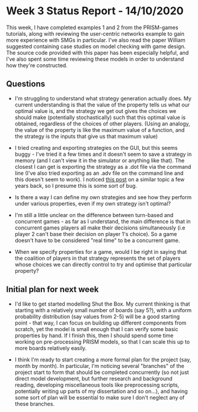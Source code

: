 # Week 3 Status Report - 14/10/2020

This week, I have completed examples 1 and 2 from the PRISM-games tutorials, along with reviewing the user-centric networks example to gain more experience with SMGs in particular. I've also read the paper William suggested containing case studies on model checking with game design. The source code provided with this paper has been especially helpful, and I've also spent some time reviewing these models in order to understand how they're constructed.


## Questions

* I'm struggling to understand what strategy generation actually does. My current understanding is that the value of the property tells us what our optimal value is, and the strategy we get out gives the choices we should make (potentially stochastically) such that this optimal value is obtained, regardless of the choices of other players. (Using an analogy, the value of the property is like the maximum value of a function, and the strategy is the inputs that give us that maximum value)

* I tried creating and exporting strategies on the GUI, but this seems buggy - I've tried it a few times and it doesn't seem to save a strategy in memory (and I can't view it in the simulator or anything like that). The closest I can get is exporting the strategy as a .dot file via the command line (I've also tried exporting as an .adv file on the command line and this doesn't seem to work). I noticed [this post](https://groups.google.com/g/prismmodelchecker/c/Y7sK015zeZQ/m/R4RmtoCFFwAJ) on a similar topic a few years back, so I presume this is some sort of bug.

* Is there a way I can define my own strategies and see how they perform under various properties, even if my own strategy isn't optimal?

* I'm still a little unclear on the difference between turn-based and concurrent games - as far as I understand, the main difference is that in concurrent games players all make their decisions simultaneously (i.e player 2 can't base their decision on player 1's choice). So a game doesn't have to be considered "real time" to be a concurrent game.

* When we specify properties for a game, would I be right in saying that the coalition of players in that strategy represents the set of players whose choices we can directly control to try and optimise that particular property?

## Initial plan for next week

* I'd like to get started modelling Shut the Box. My current thinking is that starting with a relatively small number of boards (say 5?), with a uniform probability distribution (say values from 2-5) will be a good starting point - that way, I can focus on building up different components from scratch, yet the model is small enough that I can verify some basic properties by hand. If I finish this, then I should spend some time working on pre-processing PRISM models, so that I can scale this up to more boards relatively easily.

* I think I'm ready to start creating a more formal plan for the project (say, month by month). In particular, I'm noticing several "branches" of the project start to form that should be completed concurrently (so not just direct model development, but further research and background reading, developing miscellaneous tools like preprocessing scripts, potentially writing up parts of my dissertation and so on...), and having some sort of plan will be essential to make sure I don't neglect any of these branches.